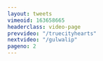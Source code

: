 ```yaml
---
layout: tweets
vimeoid: 163658665
headerclass: video-page
prevvideo: "/truecityhearts"
nextvideo: "/gulwalip"
pageno: 2
---
```



